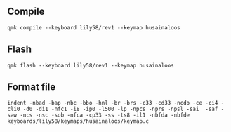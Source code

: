 ## Compile

`qmk compile --keyboard lily58/rev1 --keymap husainaloos`

## Flash

`qmk flash --keyboard lily58/rev1 --keymap husainaloos`

## Format file

`indent -nbad -bap -nbc -bbo -hnl -br -brs -c33 -cd33 -ncdb -ce -ci4 -cli0 -d0 -di1 -nfc1 -i8 -ip0 -l500 -lp -npcs -nprs -npsl -sai  -saf -saw -ncs -nsc -sob -nfca -cp33 -ss -ts8 -il1 -nbfda -nbfde keyboards/lily58/keymaps/husainaloos/keymap.c`
